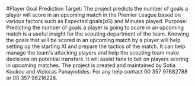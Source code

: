 #Player Goal Prediction
Target:
The project predicts the number of goals a player will score in an upcoming match in the Premier League based on various factors such as Expected goals(xG) and Minutes played. 
Purpose:
Predicting the number of goals a player is going to score in an upcoming match is a useful insight for the scouting department of the team. 
Knowing the goals that will be scored in an upcoming match by a player will help setting up the starting XI and prepare the tactics of the match. 
It can help manage the team's attacking players and help the scouting team make decisions on potential transfers.
It will assist fans to bet on players scoring in upcoming matches.
The project is created and maintained by Sotia Koukou and Victoras Panayiotides. For any help contact 00 357 97682788 or 00 357 96216226.
 
